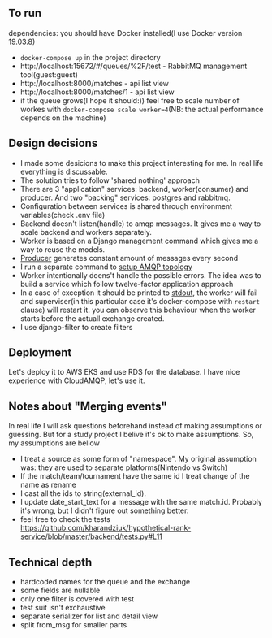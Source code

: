## To run
dependencies: you should have Docker installed(I use Docker version 19.03.8)
- `docker-compose up` in the project directory
- http://localhost:15672/#/queues/%2F/test - RabbitMQ management tool(guest:guest)
- http://localhost:8000/matches - api list view
- http://localhost:8000/matches/1 - api list view
- if the queue grows(I hope it should:)) feel free to scale number of workes with `docker-compose scale worker=4`(NB: the actual performance depends on the machine)

## Design decisions
- I made some desicions to make this project interesting for me. In real life everything is discussable.
- The solution tries to follow 'shared nothing' approach
- There are 3 "application" services: backend, worker(consumer) and producer. And two "backing" services: postgres and rabbitmq.
- Configuration between services is shared through environment variables(check .env file)
- Backend doesn't listen(handle) to amqp messages. It gives me a way to scale backend and workers separately.
- Worker is based on a Django management command which gives me a way to reuse the models.
- [Producer](https://github.com/kharandziuk/hypothetical-rank-service/blob/master/backend/matches/management/commands/run-worker.py) generates constant amount of messages every second
- I run a separate command to [setup AMQP topology](https://github.com/kharandziuk/hypothetical-rank-service/blob/master/backend/matches/management/commands/build-amqp-topology.py)
- Worker intentionally doens't handle the possible errors. The idea was to build a service which follow twelve-factor application approach
- In a case of exception it should be printed to [stdout](https://12factor.net/logs), the worker will fail and superviser(in this particular case it's docker-compose with `restart` clause) will restart it. you can observe this behaviour when the worker starts before the actuall exchange created.
- I use django-filter to create filters

## Deployment
Let's deploy it to AWS EKS and use RDS for the database. I have nice experience with CloudAMQP, let's use it.

## Notes about "Merging events"
In real life I will ask questions beforehand instead of making assumptions or guessing. But for a study project I belive it's ok to make assumptions. So, my assumptions are bellow

- I treat a source as some form of "namespace". My original assumption was: they are used to separate platforms(Nintendo vs Switch)
- If the match/team/tournament have the same id I treat change of the name as rename
- I cast all the ids to string(external_id).
- I update date_start_text for a message with the same match.id. Probably it's wrong, but I didn't figure out something better.
- feel free to check the tests https://github.com/kharandziuk/hypothetical-rank-service/blob/master/backend/tests.py#L11

## Technical depth
- hardcoded names for the queue and the exchange
- some fields are nullable
- only one filter is covered with test
- test suit isn't exchaustive
- separate serializer for list and detail view
- split from_msg for smaller parts
